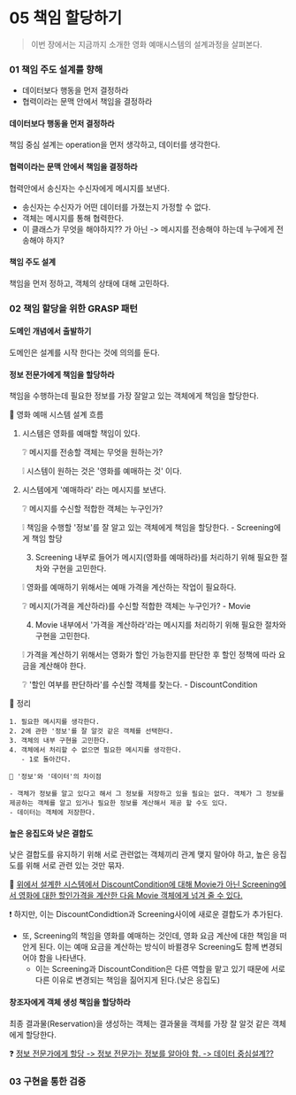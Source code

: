 # 05 책임 할당하기

> 이번 장에서는 지금까지 소개한 영화 예매시스템의 설계과정을 살펴본다.



### 01 책임 주도 설계를 향해

- 데이터보다 행동을 먼저 결정하라
- 협력이라는 문맥 안에서 책임을 결정하라



#### 데이터보다 행동을 먼저 결정하라

책임 중심 설계는 operation을 먼저 생각하고, 데이터를 생각한다.



#### 협력이라는 문맥 안에서 책임을 결정하라

협력안에서 송신자는 수신자에게 메시지를 보낸다.

- 송신자는 수신자가 어떤 데이터를 가졌는지 가정할 수 없다.
- 객체는 메시지를 통해 협력한다.
- 이 클래스가 무엇을 해야하지?? 가 아닌 -> 메시지를 전송해야 하는데 누구에게 전송해야 하지?



#### 책임 주도 설계

책임을 먼저 정하고, 객체의 상태에 대해 고민하다.



### 02 책임 할당을 위한 GRASP 패턴

#### 도메인 개념에서 출발하기

도메인은 설계를 시작 한다는 것에 의의를 둔다.



#### 정보 전문가에게 책임을 할당하라

책임을 수행하는데 필요한 정보를 가장 잘알고 있는 객체에게 책임을 할당한다.



🎥 영화 예매 시스템 설계 흐름

 1. 시스템은 영화를 예매할 책임이 있다.

    :grey_question: 메시지를 전송할 객체는 무엇을 원하는가?

    :grey_exclamation: 시스템이 원하는 것은 '영화를 예매하는 것' 이다.

    

 2. 시스템에게 '예매하라' 라는 메시지를 보낸다.

    :grey_question: 메시지를 수신할 적합한 객체는 누구인가?

    :grey_exclamation: 책임을 수행할 '정보'를 잘 알고 있는 객체에게 책임을 할당한다. - Screening에게 책임 할당

    

	3. Screening 내부로 들어가 메시지(영화를 예매하라)를 처리하기 위해 필요한 절차와 구현을 고민한다.

    :grey_exclamation: 영화를 예매하기 위해서는 예매 가격을 계산하는 작업이 필요하다.

    :grey_question: 메시지(가격을 계산하라)를 수신할 적합한 객체는 누구인가? - Movie

    

	4. Movie 내부에서 '가격을 계산하라'라는 메시지를 처리하기 위해 필요한 절차와 구현을 고민한다.

    ❕ 가격을 계산하기 위해서는 영화가 할인 가능한지를 판단한 후 할인 정책에 따라 요금을 계산해야 한다.

    ❔ '할인 여부를 판단하라'를 수신할 객체를 찾는다. - DiscountCondition

    

:page_with_curl: 정리

```
1. 필요한 메시지를 생각한다.
2. 2에 관한 '정보'를 잘 알것 같은 객체를 선택한다.
3. 객체의 내부 구현을 고민한다.
4. 객체에서 처리할 수 없으면 필요한 메시지를 생각한다.
   - 1로 돌아간다.

📍 '정보'와 '데이터'의 차이점

- 객체가 정보를 알고 있다고 해서 그 정보를 저장하고 있을 필요는 없다. 객체가 그 정보를 제공하는 객체를 알고 있거나 필요한 정보를 계산해서 제공 할 수도 있다.
- 데이터는 객체에 저장한다.
```



#### 높은 응집도와 낮은 결합도

낮은 결합도를 유지하기 위해 서로 관련없는 객체끼리 관계 맺지 말아야 하고, 높은 응집도를 위해 서로 관련 있는 것만 묶자.

:memo: <u>위에서 설계한 시스템에서 DiscountCondition에 대해 Movie가 아닌 Screening에서 영화에 대한 할인가격을 계산한 다음 Movie 객체에게 넘겨 줄 수 있다.</u>

:heavy_exclamation_mark: 하지만, 이는 DiscountCondidtion과 Screening사이에 새로운 결합도가 추가된다.

- 또, Screening의 책임을 영화를 예매하는 것인데, 영화 요금 계산에 대한 책임을 떠안게 된다. 이는 예매 요금을 계산하는 방식이 바뀔경우 Screening도 함께 변경되어야 함을 나타낸다.
  - 이는 Screening과 DiscountCondition은 다른 역할을 맡고 있기 때문에 서로 다른 이유로 변경되는 책임을 짊어지게 된다.(낮은 응집도)



#### 창조자에게 객체 생성 책임을 할당하라

최종 결과물(Reservation)을 생성하는 객체는 결과물을 객체를 가장 잘 알것 같은 객체에게 할당한다.

:question: <u>정보 전문가에게 할당 -> 정보 전문가는 정보를 알아야 함. -> 데이터 중심설계??</u>



### 03 구현을 통한 검증







